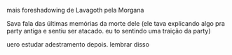 mais foreshadowing de Lavagoth pela Morgana

Sava fala das últimas memórias da morte dele (ele tava explicando algo pra party antiga e sentiu ser atacado. eu to sentindo uma traição da party)

uero estudar adestramento depois. lembrar disso